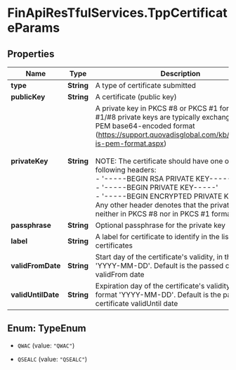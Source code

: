 # FinApiResTfulServices.TppCertificateParams

## Properties
Name | Type | Description | Notes
------------ | ------------- | ------------- | -------------
**type** | **String** | A type of certificate submitted | 
**publicKey** | **String** | A certificate (public key) | 
**privateKey** | **String** | A private key in PKCS #8 or PKCS #1 format. PKCS #1/#8 private keys are typically exchanged in the PEM base64-encoded format (https://support.quovadisglobal.com/kb/a37/what-is-pem-format.aspx)</br></br>NOTE: The certificate should have one of the following headers:</br>- '-----BEGIN RSA PRIVATE KEY-----'<br>- '-----BEGIN PRIVATE KEY-----'</br>- '-----BEGIN ENCRYPTED PRIVATE KEY-----'<br>Any other header denotes that the private key is neither in PKCS #8 nor in PKCS #1 formats! | 
**passphrase** | **String** | Optional passphrase for the private key | [optional] 
**label** | **String** | A label for certificate to identify in the list of certificates | 
**validFromDate** | **String** | Start day of the certificate's validity, in the format 'YYYY-MM-DD'. Default is the passed certificate validFrom date | [optional] 
**validUntilDate** | **String** | Expiration day of the certificate's validity, in the format 'YYYY-MM-DD'. Default is the passed certificate validUntil date | [optional] 


<a name="TypeEnum"></a>
## Enum: TypeEnum


* `QWAC` (value: `"QWAC"`)

* `QSEALC` (value: `"QSEALC"`)




